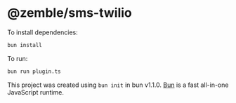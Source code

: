 # @zemble/sms-twilio

To install dependencies:

```bash
bun install
```

To run:

```bash
bun run plugin.ts
```

This project was created using `bun init` in bun v1.1.0. [Bun](https://bun.sh) is a fast all-in-one JavaScript runtime.
